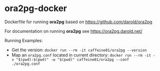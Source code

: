 # ora2pg-docker
Dockerfile for running **ora2pg** based on https://github.com/darold/ora2pg

For documentation on running **ora2pg** see https://ora2pg.darold.net/

Running Examples:
- Get the version: `docker run --rm -it caffeine01/ora2pg --version`
- Map an `ora2pg.conf` located in current directory: `docker run --rm -it -v "$(pwd):$(pwd)" -w "$(pwd)" caffeine01/ora2pg --conf ./ora2pg.conf`
